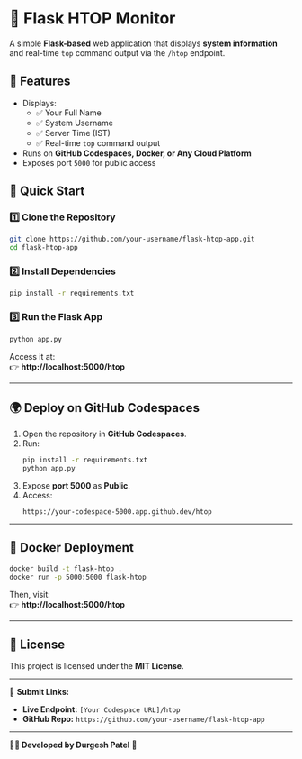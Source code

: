 # 🚀 Flask HTOP Monitor

A simple **Flask-based** web application that displays **system information** and real-time `top` command output via the `/htop` endpoint.  

## 📌 Features
- Displays:
  - ✅ Your Full Name  
  - ✅ System Username  
  - ✅ Server Time (IST)  
  - ✅ Real-time `top` command output  
- Runs on **GitHub Codespaces, Docker, or Any Cloud Platform**  
- Exposes port `5000` for public access  

## 🚀 Quick Start  

### **1️⃣ Clone the Repository**
```bash
git clone https://github.com/your-username/flask-htop-app.git
cd flask-htop-app
```

### **2️⃣ Install Dependencies**
```bash
pip install -r requirements.txt
```

### **3️⃣ Run the Flask App**
```bash
python app.py
```
Access it at:  
👉 **http://localhost:5000/htop**  

---

## 🌍 Deploy on GitHub Codespaces
1. Open the repository in **GitHub Codespaces**.  
2. Run:
   ```bash
   pip install -r requirements.txt
   python app.py
   ```
3. Expose **port 5000** as **Public**.  
4. Access:  
   ```
   https://your-codespace-5000.app.github.dev/htop
   ```

---

## 🐳 Docker Deployment
```bash
docker build -t flask-htop .
docker run -p 5000:5000 flask-htop
```
Then, visit:  
👉 **http://localhost:5000/htop**  

---

## 📜 License
This project is licensed under the **MIT License**.

---

🔗 **Submit Links:**
- **Live Endpoint:** `[Your Codespace URL]/htop`
- **GitHub Repo:** `https://github.com/your-username/flask-htop-app`

---

**👨‍💻 Developed by Durgesh Patel** 🚀  
